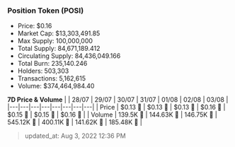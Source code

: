 
  ### Position Token (POSI)
  - Price: $0.16
  - Market Cap: $13,303,491.85
  - Max Supply: 100,000,000
  - Total Supply: 84,671,189.412
  - Circulating Supply: 84,436,049.166
  - Total Burn: 235,140.246
  - Holders: 503,303
  - Transactions: 5,162,615
  - Volume: $374,464,984.40

  **7D Price & Volume**
  | | 28&#x2F;07 | 29&#x2F;07 | 30&#x2F;07 | 31&#x2F;07 | 01&#x2F;08 | 02&#x2F;08 | 03&#x2F;08 |
  |---|---|---|---|---|---|---|---|
  | Price | $0.13 🚀 | $0.13 🚀 | $0.13 🚀 | $0.16 🚀 | $0.15 🔻 | $0.15 🚀 | $0.16 🚀 |
  | Volume | 139.5K 🔻 | 144.63K 🚀 | 146.75K 🚀 | 545.12K 🚀 | 400.11K 🔻 | 141.62K 🔻 | 185.48K 🚀 |

  > updated_at: Aug 3, 2022 12:36 PM
